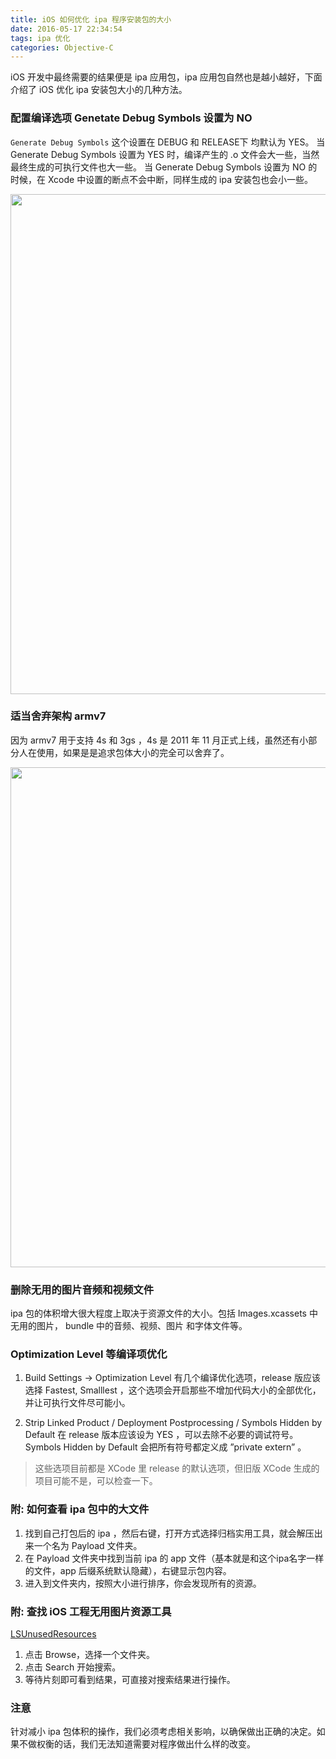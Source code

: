 ```yaml
---
title: iOS 如何优化 ipa 程序安装包的大小
date: 2016-05-17 22:34:54
tags: ipa 优化
categories: Objective-C
---
```


iOS 开发中最终需要的结果便是 ipa 应用包，ipa 应用包自然也是越小越好，下面介绍了 iOS 优化 ipa 安装包大小的几种方法。

### 配置编译选项 Genetate Debug Symbols 设置为 NO
`Generate Debug Symbols` 这个设置在 DEBUG 和 RELEASE下 均默认为 YES。
当 Generate Debug Symbols 设置为 YES 时，编译产生的 .o 文件会大一些，当然最终生成的可执行文件也大一些。
当 Generate Debug Symbols 设置为 NO 的时候，在 Xcode 中设置的断点不会中断，同样生成的 ipa 安装包也会小一些。

<!--more-->

  <img src="http://omkug1guu.bkt.clouddn.com/iOS-ipa-volume-decrease/GenetateDebugSymbols.png" width=800></img>
  
  
### 适当舍弃架构 armv7
因为 armv7 用于支持 4s 和 3gs ，4s 是 2011 年 11 月正式上线，虽然还有小部分人在使用，如果是是追求包体大小的完全可以舍弃了。

  <img src="http://omkug1guu.bkt.clouddn.com/iOS-ipa-volume-decrease/armv7.png" width=800></img>
  
  
### 删除无用的图片音频和视频文件
ipa 包的体积增大很大程度上取决于资源文件的大小。包括 Images.xcassets 中无用的图片， bundle 中的音频、视频、图片 和字体文件等。


### Optimization Level 等编译项优化
1. Build Settings -> Optimization Level 有几个编译优化选项，release 版应该选择 Fastest, Smalllest ，这个选项会开启那些不增加代码大小的全部优化，并让可执行文件尽可能小。

2. Strip Linked Product / Deployment Postprocessing / Symbols Hidden by Default 在 release 版本应该设为 YES ，可以去除不必要的调试符号。Symbols Hidden by Default 会把所有符号都定义成 ”private extern” 。

> 这些选项目前都是 XCode 里 release 的默认选项，但旧版 XCode 生成的项目可能不是，可以检查一下。


### 附: 如何查看 ipa 包中的大文件
1. 找到自己打包后的 ipa ，然后右键，打开方式选择归档实用工具，就会解压出来一个名为 Payload 文件夹。
2. 在 Payload 文件夹中找到当前 ipa 的 app 文件（基本就是和这个ipa名字一样的文件，app 后缀系统默认隐藏），右键显示包内容。
3. 进入到文件夹内，按照大小进行排序，你会发现所有的资源。


### 附: 查找 iOS 工程无用图片资源工具
[LSUnusedResources](https://github.com/tinymind/LSUnusedResources)

1. 点击 Browse，选择一个文件夹。
2. 点击 Search 开始搜索。
3. 等待片刻即可看到结果，可直接对搜索结果进行操作。

### 注意
针对减小 ipa 包体积的操作，我们必须考虑相关影响，以确保做出正确的决定。如果不做权衡的话，我们无法知道需要对程序做出什么样的改变。

